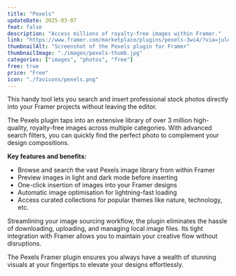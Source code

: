 ```yaml
---
title: "Pexels"
updateDate: 2025-03-07
feat: false
description: "Access millions of royalty-free images within Framer."
link: "https://www.framer.com/marketplace/plugins/pexels-3wi4/?via=julesvcode"
thumbnailAlt: "Screenshot of the Pexels plugin for Framer"
thumbnailImage: "./images/pexels-thumb.jpg"
categories: ["images", "photos", "free"]
free: true
price: "Free"
icon: "./favicons/pexels.png"
---
```


This handy tool lets you search and insert professional stock photos directly into your Framer projects without leaving the editor.

The Pexels plugin taps into an extensive library of over 3 million high-quality, royalty-free images across multiple categories. With advanced search filters, you can quickly find the perfect photo to complement your design compositions.

<b>Key features and benefits:</b>

- Browse and search the vast Pexels image library from within Framer
- Preview images in light and dark mode before inserting 
- One-click insertion of images into your Framer designs
- Automatic image optimisation for lightning-fast loading 
- Access curated collections for popular themes like nature, technology, etc.

Streamlining your image sourcing workflow, the plugin eliminates the hassle of downloading, uploading, and managing local image files. Its tight integration with Framer allows you to maintain your creative flow without disruptions.

The Pexels Framer plugin ensures you always have a wealth of stunning visuals at your fingertips to elevate your designs effortlessly.